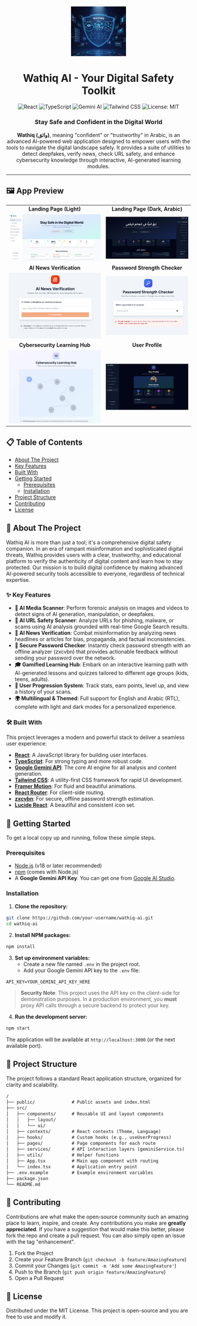 <p align="center">
  <img src="https://raw.githubusercontent.com/omarhamed888/Wathiq/main/Photos/Logo.jpg" width="150" alt="Wathiq AI Logo">
</p>

<h1 align="center">Wathiq AI - Your Digital Safety Toolkit</h1>

<p align="center">
  <img src="https://img.shields.io/badge/React-61DAFB?style=for-the-badge&logo=react&logoColor=black" alt="React">
  <img src="https://img.shields.io/badge/TypeScript-3178C6?style=for-the-badge&logo=typescript&logoColor=white" alt="TypeScript">
  <img src="https://img.shields.io/badge/Google%20Gemini-4285F4?style=for-the-badge&logo=google-gemini&logoColor=white" alt="Gemini AI">
  <img src="https://img.shields.io/badge/Tailwind_CSS-38B2AC?style=for-the-badge&logo=tailwind-css&logoColor=white" alt="Tailwind CSS">
  <img src="https://img.shields.io/badge/License-MIT-yellow.svg?style=for-the-badge" alt="License: MIT">
</p>

<h3 align="center">Stay Safe and Confident in the Digital World</h3>

<p align="center">
  <strong>Wathiq (واثق)</strong>, meaning "confident" or "trustworthy" in Arabic, is an advanced AI-powered web application designed to empower users with the tools to navigate the digital landscape safely. It provides a suite of utilities to detect deepfakes, verify news, check URL safety, and enhance cybersecurity knowledge through interactive, AI-generated learning modules.
</p>

---

## 🖼️ App Preview

<table>
  <tr>
    <td align="center"><b>Landing Page (Light)</b></td>
    <td align="center"><b>Landing Page (Dark, Arabic)</b></td>
  </tr>
  <tr>
    <td><img src="https://raw.githubusercontent.com/omarhamed888/Wathiq/main/Photos/landing.png" width="100%" alt="Landing Page Screenshot"></td>
    <td><img src="https://raw.githubusercontent.com/omarhamed888/Wathiq/main/Photos/arabic%20dark%20landing.png" width="100%" alt="Dark Landing Page Screenshot"></td>
  </tr>
  
  <tr>
    <td align="center"><b>Al News Verification</b></td>
    <td align="center"><b>Password Strength Checker</b></td>
  </tr>
  <tr>
    <td><img src="https://raw.githubusercontent.com/omarhamed888/Wathiq/main/Photos/NewsVerification.png" width="100%" alt="Al News Verification Screenshot"></td>
    <td><img src="https://raw.githubusercontent.com/omarhamed888/Wathiq/main/Photos/Password%20Strength%20Checker.png" width="100%" alt="Password Strength Checker Screenshot"></td>
  </tr>
    <tr>
    <td align="center"><b>Cybersecurity Learning Hub</b></td>
    <td align="center"><b>User Profile</b></td>
  </tr>
  <tr>
    <td><img src="https://raw.githubusercontent.com/omarhamed888/Wathiq/main/Photos/Cybersecurity%20Learning%20Hub.png" width="100%" alt="Cybersecurity Learning Hub Screenshot"></td>
    <td><img src="https://raw.githubusercontent.com/omarhamed888/Wathiq/main/Photos/Your%20Profile.png" width="100%" alt="User Profile Screenshot"></td>
  </tr>
</table>

## 📋 Table of Contents
- [About The Project](#-about-the-project)
- [Key Features](#-key-features)
- [Built With](#️-built-with)
- [Getting Started](#-getting-started)
  - [Prerequisites](#prerequisites)
  - [Installation](#installation)
- [Project Structure](#-project-structure)
- [Contributing](#-contributing)
- [License](#-license)

## 🚀 About The Project
Wathiq AI is more than just a tool; it's a comprehensive digital safety companion. In an era of rampant misinformation and sophisticated digital threats, Wathiq provides users with a clear, trustworthy, and educational platform to verify the authenticity of digital content and learn how to stay protected. Our mission is to build digital confidence by making advanced AI-powered security tools accessible to everyone, regardless of technical expertise.

### ✨ Key Features
- **🤖 AI Media Scanner**: Perform forensic analysis on images and videos to detect signs of AI generation, manipulation, or deepfakes.
- **🔗 AI URL Safety Scanner**: Analyze URLs for phishing, malware, or scams using AI analysis grounded with real-time Google Search results.
- **📰 AI News Verification**: Combat misinformation by analyzing news headlines or articles for bias, propaganda, and factual inconsistencies.
- **🔑 Secure Password Checker**: Instantly check password strength with an offline analyzer (zxcvbn) that provides actionable feedback without sending your password over the network.
- **🎓 Gamified Learning Hub**: Embark on an interactive learning path with AI-generated lessons and quizzes tailored to different age groups (kids, teens, adults).
- **👤 User Progression System**: Track stats, earn points, level up, and view a history of your scans.
- **🌍 Multilingual & Themed**: Full support for English and Arabic (RTL), complete with light and dark modes for a personalized experience.

### 🛠️ Built With
This project leverages a modern and powerful stack to deliver a seamless user experience:
* **[React](https://reactjs.org/)**: A JavaScript library for building user interfaces.
* **[TypeScript](https://www.typescriptlang.org/)**: For strong typing and more robust code.
* **[Google Gemini API](https://ai.google.dev/)**: The core AI engine for all analysis and content generation.
* **[Tailwind CSS](https://tailwindcss.com/)**: A utility-first CSS framework for rapid UI development.
* **[Framer Motion](https://www.framer.com/motion/)**: For fluid and beautiful animations.
* **[React Router](https://reactrouter.com/)**: For client-side routing.
* **[zxcvbn](https://github.com/dropbox/zxcvbn)**: For secure, offline password strength estimation.
* **[Lucide React](https://lucide.dev/)**: A beautiful and consistent icon set.

## 🏁 Getting Started
To get a local copy up and running, follow these simple steps.

### Prerequisites
- [Node.js](https://nodejs.org/) (v18 or later recommended)
- [npm](https://www.npmjs.com/) (comes with Node.js)
- A **Google Gemini API Key**. You can get one from [Google AI Studio](https://ai.google.dev/tutorials/get_started_web).

### Installation
1. **Clone the repository:**
```bash
git clone https://github.com/your-username/wathiq-ai.git
cd wathiq-ai
```
2. **Install NPM packages:**
```bash
npm install
```
3. **Set up environment variables:**
   - Create a new file named `.env` in the project root.
   - Add your Google Gemini API key to the `.env` file:
```env
API_KEY=YOUR_GEMINI_API_KEY_HERE
```
> **Security Note**: This project uses the API key on the client-side for demonstration purposes. In a production environment, you **must** proxy API calls through a secure backend to protect your key.
4. **Run the development server:**
```bash
npm start
```
The application will be available at `http://localhost:3000` (or the next available port).

## 📂 Project Structure
The project follows a standard React application structure, organized for clarity and scalability.

```
/
├── public/              # Public assets and index.html
├── src/
│   ├── components/      # Reusable UI and layout components
│   │   ├── layout/
│   │   └── ui/
│   ├── contexts/        # React contexts (Theme, Language)
│   ├── hooks/           # Custom hooks (e.g., useUserProgress)
│   ├── pages/           # Page components for each route
│   ├── services/        # API interaction layers (geminiService.ts)
│   ├── utils/           # Helper functions
│   ├── App.tsx          # Main app component with routing
│   └── index.tsx        # Application entry point
├── .env.example         # Example environment variables
├── package.json
└── README.md
```

## 🤝 Contributing
Contributions are what make the open-source community such an amazing place to learn, inspire, and create. Any contributions you make are **greatly appreciated**. If you have a suggestion that would make this better, please fork the repo and create a pull request. You can also simply open an issue with the tag "enhancement".
1. Fork the Project
2. Create your Feature Branch (`git checkout -b feature/AmazingFeature`)
3. Commit your Changes (`git commit -m 'Add some AmazingFeature'`)
4. Push to the Branch (`git push origin feature/AmazingFeature`)
5. Open a Pull Request

## 📄 License
Distributed under the MIT License. This project is open-source and you are free to use and modify it.
